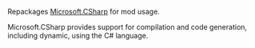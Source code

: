 Repackages [Microsoft.CSharp](https://www.nuget.org/packages/Microsoft.CSharp/) for mod usage.

Microsoft.CSharp provides support for compilation and code generation, including dynamic, using the C# language.